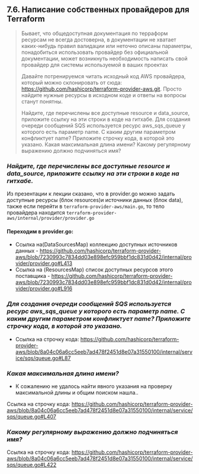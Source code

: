 ## 7.6.  Написание собственных провайдеров для Terraform

> Бывает, что
> общедоступная документация по терраформ ресурсам не всегда достоверна,
> в документации не хватает каких-нибудь правил валидации или неточно описаны параметры,
> понадобиться использовать провайдер без официальной документации,
> может возникнуть необходимость написать свой провайдер для системы используемой в ваших проектах
>	
> Давайте потренируемся читать исходный код AWS провайдера, который можно склонировать от сюда: https://github.com/hashicorp/terraform-provider-aws.git. 
> Просто найдите нужные ресурсы в исходном коде и ответы на вопросы станут понятны.
>
> Найдите, где перечислены все доступные resource и data_source, приложите ссылку на эти строки в коде на гитхабе.
> Для создания очереди сообщений SQS используется ресурс aws_sqs_queue у которого есть параметр name.
> С каким другим параметром конфликтует name? Приложите строчку кода, в которой это указано.
> Какая максимальная длина имени?
> Какому регулярному выражению должно подчиняться имя?
### *Найдите, где перечислены все доступные resource и data_source, приложите ссылку на эти строки в коде на гитхабе.*

Из презентации к лекции сказано, что в provider.go можно задать доступные ресурсы (блок resources)и источники данных (блок data), также если перейти в `terraform-provider-aws/main.go`, то тело провайдера находится `terraform-provider-aws/internal/provider/provider.go`

#### Переходим в provider.go: 
* Ссылка на(DataSourcesMap) коллекцию доступных источников данных - 
https://github.com/hashicorp/terraform-provider-aws/blob/7230993c7834dd03e898efc959bbf1dc831d0d42/internal/provider/provider.go#L413
* Ссылка на (ResourcesMap) список доступных ресурсов этого поставщика -
https://github.com/hashicorp/terraform-provider-aws/blob/7230993c7834dd03e898efc959bbf1dc831d0d42/internal/provider/provider.go#L916
				
### *Для создания очереди сообщений SQS используется ресурс aws_sqs_queue у которого есть параметр name.* *С каким другим параметром конфликтует name? Приложите строчку кода, в которой это указано.* 

* Ссылка на строчку кода: https://github.com/hashicorp/terraform-provider-aws/blob/8a04c06a6cc5eeb7ad478f2451d8e07a31550100/internal/service/sqs/queue.go#L87

### *Какая максимальная длина имени?*

* К сожалению не удалось найти явного указания на проверку максимальной длины и общим поиском нашла..

Ссылка на строчку кода: https://github.com/hashicorp/terraform-provider-aws/blob/8a04c06a6cc5eeb7ad478f2451d8e07a31550100/internal/service/sqs/queue.go#L407

###  *Какому регулярному выражению должно подчиняться имя?*
Ссылка на строчку кода: https://github.com/hashicorp/terraform-provider-aws/blob/8a04c06a6cc5eeb7ad478f2451d8e07a31550100/internal/service/sqs/queue.go#L422




